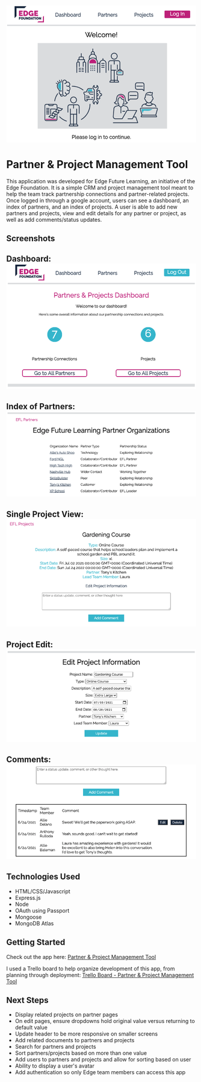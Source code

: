![efl home](public/images/eflhomepage.png)

# Partner & Project Management Tool
This application was developed for Edge Future Learning, an initiative of the Edge Foundation. It is a simple CRM and project management tool meant to help the team track partnership connections and partner-related projects. Once logged in through a google account, users can see a dashboard, an index of partners, and an index of projects. A user is able to add new partners and projects, view and edit details for any partner or project, as well as add comments/status updates. 

## Screenshots
Dashboard:
![efl dashboard](public/images/efldashboard.png) 
---
Index of Partners:
![efl partner index](public/images/eflpartnerlist.png)
---
Single Project View:
![efl project show](public/images/eflprojectshow.png)
---
Project Edit:
![efl project edit](public/images/eflprojectedit.png)
---
Comments:
![efl comments](public/images/eflcomments.png)
---

## Technologies Used
* HTML/CSS/Javascript
* Express.js
* Node
* OAuth using Passport
* Mongoose
* MongoDB Atlas

## Getting Started
Check out the app here: [Partner & Project Management Tool](https://eflpartnerprojects.herokuapp.com/)

I used a Trello board to help organize development of this app, from planning through deployment: [Trello Board - Partner & Project Management Tool](https://trello.com/b/6TJzzlFa/sei-project-2)

## Next Steps
* Display related projects on partner pages
* On edit pages, ensure dropdowns hold original value versus returning to default value
* Update header to be more responsive on smaller screens
* Add related documents to partners and projects
* Search for partners and projects
* Sort partners/projects based on more than one value
* Add users to partners and projects and allow for sorting based on user
* Ability to display a user's avatar
* Add authentication so only Edge team members can access this app